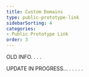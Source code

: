 ```yaml
---
title: Custom Domains
type: public-prototype-link
sidebarSorting: 4
categories: 
- Public Prototype Link
order: 3
---
```


OLD INFO.
.
.
.

UPDATE IN PROGRESS...
.
.
.
.
.
